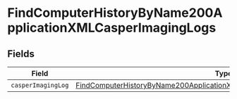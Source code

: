 # FindComputerHistoryByName200ApplicationXMLCasperImagingLogs


## Fields

| Field                                                                                                                                                                                 | Type                                                                                                                                                                                  | Required                                                                                                                                                                              | Description                                                                                                                                                                           |
| ------------------------------------------------------------------------------------------------------------------------------------------------------------------------------------- | ------------------------------------------------------------------------------------------------------------------------------------------------------------------------------------- | ------------------------------------------------------------------------------------------------------------------------------------------------------------------------------------- | ------------------------------------------------------------------------------------------------------------------------------------------------------------------------------------- |
| `casperImagingLog`                                                                                                                                                                    | [FindComputerHistoryByName200ApplicationXMLCasperImagingLogsCasperImagingLog](../../models/operations/findcomputerhistorybyname200applicationxmlcasperimaginglogscasperimaginglog.md) | :heavy_minus_sign:                                                                                                                                                                    | N/A                                                                                                                                                                                   |